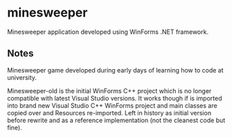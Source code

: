 # minesweeper
Minesweeper application developed using WinForms .NET framework.

## Notes
Minesweeper game developed during early days of learning how to code at university.

Minesweeper-old is the initial WinForms C++ project which is no longer compatible with latest Visual Studio versions.
It works though if is imported into brand new Visual Studio C++ WinForms project and main classes are copied over and Resources re-imported.
Left in history as initial version before rewrite and as a reference implementation (not the cleanest code but fine).
